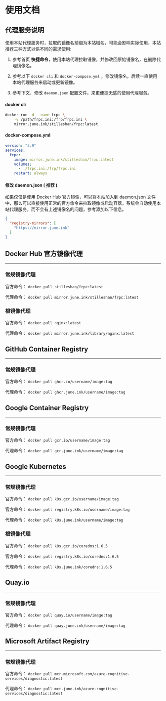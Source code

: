 # 使用文档

## 代理服务说明

使用本站代理服务时，拉取的镜像名前缀为本站域名，可能会影响实际使用，本站推荐三种方式以供不同的需求使用:

1. 参考首页 **快捷命令**，使用本站代理拉取镜像，并修改回原始镜像名，在删除代理镜像名。

2. 参考以下 `docker cli` 和 `docker-compose.yml` ，修改镜像名，后续一直使用本站代理服务来启动或更新镜像。

3. 参考下文，修改 `daemon.json` 配置文件，来更便捷无感的使用代理服务。

#### docker cli

```bash
docker run -d --name frpc \
    -v /path/frpc.ini:/frp/frpc.ini \
    mirror.june.ink/stilleshan/frpc:latest
```

#### docker-compose.yml

```yaml
version: "3.9"
services:
  frpc:
    image: mirror.june.ink/stilleshan/frpc:latest
    volumes:
      - ./frpc.ini:/frp/frpc.ini
    restart: always
```

#### 修改 daemon.json ( 推荐 )

如果仅仅是使用 Docker Hub 官方镜像，可以将本站加入到 daemon.json 文件中，那么可以直接使用正常的官方命令来拉取镜像或启动容器，系统会自动使用本站代理服务，而不会有上述镜像名的问题，参考添加以下信息。
```json
{
  "registry-mirrors": [
    "https://mirror.june.ink"
  ]
}
```

## Docker Hub 官方镜像代理
---

### 常规镜像代理

官方命令： `docker pull stilleshan/frpc:latest`

代理命令： `docker pull mirror.june.ink/stilleshan/frpc:latest`

### 根镜像代理

官方命令： `docker pull nginx:latest`

代理命令： `docker pull mirror.june.ink/library/nginx:latest`

## GitHub Container Registry
---

### 常规镜像代理

官方命令： `docker pull ghcr.io/username/image:tag`

代理命令： `docker pull ghcr.june.ink/username/image:tag`

## Google Container Registry
---

### 常规镜像代理

官方命令： `docker pull gcr.io/username/image:tag`

代理命令： `docker pull gcr.june.ink/username/image:tag`

## Google Kubernetes
---

### 常规镜像代理

官方命令： `docker pull k8s.gcr.io/username/image:tag`

官方命令： `docker pull registry.k8s.io/username/image:tag`

代理命令： `docker pull k8s.june.ink/username/image:tag`

### 根镜像代理

官方命令： `docker pull k8s.gcr.io/coredns:1.6.5`

官方命令： `docker pull registry.k8s.io/coredns:1.6.5`

代理命令： `docker pull k8s.june.ink/coredns:1.6.5`

## Quay.io
---

### 常规镜像代理

官方命令： `docker pull quay.io/username/image:tag`

代理命令： `docker pull quay.june.ink/username/image:tag`

## Microsoft Artifact Registry
---

### 常规镜像代理

官方命令： `docker pull mcr.microsoft.com/azure-cognitive-services/diagnostic:latest`

代理命令： `docker pull mcr.june.ink/azure-cognitive-services/diagnostic:latest`